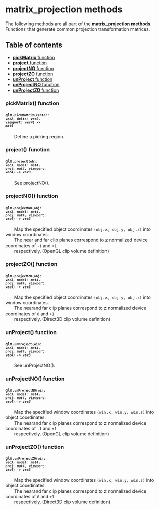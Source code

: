 [//]: # (generated using SlashBack 0.2.0)

  
# matrix\_projection methods  
The following methods are all part of the **matrix\_projection methods**\.  
Functions that generate common projection transformation matrices\.  
## Table of contents  
  
* [**pickMatrix** function](#pickmatrix-function)  
* [**project** function](#project-function)  
* [**projectNO** function](#projectno-function)  
* [**projectZO** function](#projectzo-function)  
* [**unProject** function](#unproject-function)  
* [**unProjectNO** function](#unprojectno-function)  
* [**unProjectZO** function](#unprojectzo-function)  
  
### pickMatrix\(\) function  
#### <code>glm.<code>**pickMatrix**(**center**: *vec2*, **delta**: *vec2*, **viewport**: *vec4*) -\> *mat4*</code></code>  
&emsp;&emsp;Define a picking region\.  
  
### project\(\) function  
#### <code>glm.<code>**project**(**obj**: *vec3*, **model**: *mat4*, **proj**: *mat4*, **viewport**: *vec4*) -\> *vec3*</code></code>  
&emsp;&emsp;See projectNO\(\)\.  
  
### projectNO\(\) function  
#### <code>glm.<code>**projectNO**(**obj**: *vec3*, **model**: *mat4*, **proj**: *mat4*, **viewport**: *vec4*) -\> *vec3*</code></code>  
&emsp;&emsp;Map the specified object coordinates ``` (obj.x, obj.y, obj.z) ``` into window coordinates\.  
&emsp;&emsp;The near and far clip planes correspond to z normalized device coordinates of ``` -1 ``` and ``` +1 ```  
&emsp;&emsp;respectively\. \(OpenGL clip volume definition\)  
  
### projectZO\(\) function  
#### <code>glm.<code>**projectZO**(**obj**: *vec3*, **model**: *mat4*, **proj**: *mat4*, **viewport**: *vec4*) -\> *vec3*</code></code>  
&emsp;&emsp;Map the specified object coordinates ``` (obj.x, obj.y, obj.z) ``` into window coordinates\.  
&emsp;&emsp;The nearand far clip planes correspond to z normalized device coordinates of ``` 0 ``` and ``` +1 ```  
&emsp;&emsp;respectively\. \(Direct3D clip volume definition\)  
  
### unProject\(\) function  
#### <code>glm.<code>**unProject**(**win**: *vec3*, **model**: *mat4*, **proj**: *mat4*, **viewport**: *vec4*) -\> *vec3*</code></code>  
&emsp;&emsp;See unProjectNO\(\)\.  
  
### unProjectNO\(\) function  
#### <code>glm.<code>**unProjectNO**(**win**: *vec3*, **model**: *mat4*, **proj**: *mat4*, **viewport**: *vec4*) -\> *vec3*</code></code>  
&emsp;&emsp;Map the specified window coordinates ``` (win.x, win.y, win.z) ``` into object coordinates\.  
&emsp;&emsp;The nearand far clip planes correspond to z normalized device coordinates of ``` -1 ``` and ``` +1 ```  
&emsp;&emsp;respectively\. \(OpenGL clip volume definition\)  
  
### unProjectZO\(\) function  
#### <code>glm.<code>**unProjectZO**(**win**: *vec3*, **model**: *mat4*, **proj**: *mat4*, **viewport**: *vec4*) -\> *vec3*</code></code>  
&emsp;&emsp;Map the specified window coordinates ``` (win.x, win.y, win.z) ``` into object coordinates\.  
&emsp;&emsp;The nearand far clip planes correspond to z normalized device coordinates of ``` 0 ``` and ``` +1 ```  
&emsp;&emsp;respectively\. \(Direct3D clip volume definition\)  
  
